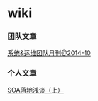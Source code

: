 wiki
====

### 团队文章

[系统&运维团队月刊@2014-10](https://github.com/yangshiqi/wiki/blob/master/team-mag/201410.md)

### 个人文章

[SOA落地浅谈（上）](https://github.com/yangshiqi/wiki/blob/master/ysq/soa.md)

